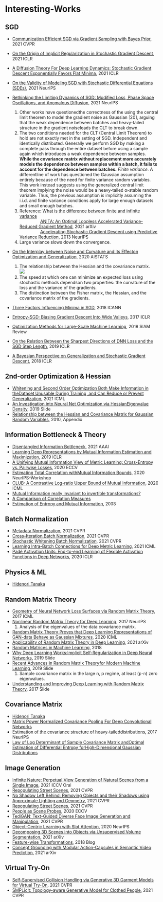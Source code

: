 # Interesting-Works
<!-- https://latex.codecogs.com/gif.latex? -->

## SGD
- [Communication Efficient SGD via Gradient Sampling with Bayes Prior](https://openaccess.thecvf.com/content/CVPR2021/papers/Song_Communication_Efficient_SGD_via_Gradient_Sampling_With_Bayes_Prior_CVPR_2021_paper.pdf), 2021 CVPR  
- [On the Origin of Implicit Regularization in Stochastic Gradient Descent](https://arxiv.org/pdf/2101.12176.pdf), 2021 ICLR
- [A Diffusion Theory For Deep Learning Dynamics: Stochastic Gradient Descent Exponentially Favors Flat Minima](https://arxiv.org/pdf/2002.03495.pdf), 2021 ICLR
- [On the Validity of Modeling SGD with Stochastic Differential Equations (SDEs)](https://arxiv.org/pdf/2102.12470.pdf), 2021 NeurIPS
- [Rethinking the Limiting Dynamics of SGD: Modified Loss, Phase Space Oscillations, and Anomalous Diffusion](https://arxiv.org/pdf/2107.09133.pdf), 2021 NeurIPS
  1) Other works have questionedthe correctness of the using the central limit theorem to model the gradient noise as Gaussian [20], arguing that the weak dependence between batches and heavy-tailed structure in the gradient noiseleads the CLT to break down.
  2) The two conditions needed for the CLT (Central Limit Theorem) to hold are not exactly met in the setting of SGD. Independent and identically distributed. Generally we perform SGD by making a complete pass through the entire dataset before using a sample again which introduces a weak dependence between samples. **While the covariance matrix without replacement more accurately models the dependence between samples within a batch, it fails to account for the dependence between batches.** *Finite variance*. A differentline of work has questioned the Gaussian assumption entirely because of the need for finite variance random variables. This work instead suggests using the generalized central limit theorem implying the noise would be a heavy-tailed α-stable random variable. Thus, the previous assumption is implicitly assuming the i.i.d. and finite variance conditions apply for large enough datasets and small enough batches.
  3) Reference: [What is the difference between finite and infinite variance](https://stats.stackexchange.com/questions/94402/what-is-the-difference-between-finite-and-infinite-variance/100161)  
     &emsp; &emsp; &emsp;&emsp; [ANITA: An Optimal Loopless Accelerated Variance-Reduced Gradient Method](https://arxiv.org/pdf/2103.11333.pdf), 2021 arXiv  
     &emsp; &emsp; &emsp;&emsp; [Accelerating Stochastic Gradient Descent using Predictive Variance Reduction](https://proceedings.neurips.cc/paper/2013/file/ac1dd209cbcc5e5d1c6e28598e8cbbe8-Paper.pdf), 2013 NeurIPS  
   4) Large variance slows down the convergence.

- [On the Interplay between Noise and Curvature and its Effecton Optimization and Generalization](https://arxiv.org/pdf/1906.07774.pdf), 2020 AISTATS
  1) The relationship between the Hessian and the covariance matrix.  
  ![](https://latex.codecogs.com/gif.latex?\Sigma(\theta)%20\approx%20\frac{\sigma^2}{N}%20\sum_{i=1}^{N}%20x_i%20x_i^T%20=%20\frac{\sigma^2}{N}%20X^T%20X%20=%20\sigma^2%20H)
  2) The speed at which one can minimize an expected loss using stochastic methods dependson two properties: the curvature of the loss and the variance of the gradients.
  3) The distinction between the Fisher matrix, the Hessian, and the covariance matrix of the gradients.
  
- [Three Factors Influencing Minima in SGD](https://arxiv.org/pdf/1711.04623.pdf), 2018 ICANN
- [Entropy-SGD: Biasing Gradient Descent Into Wide Valleys](https://arxiv.org/pdf/1611.01838.pdf), 2017 ICLR
- [Optimization Methods for Large-Scale Machine Learning](https://arxiv.org/pdf/1606.04838.pdf), 2018 SIAM Review
- [On the Relation Between the Sharpest Directions of DNN Loss and the SGD Step Length](https://arxiv.org/pdf/1807.05031.pdf), 2019 ICLR
- [A Bayesian Perspective on Generalization and Stochastic Gradient Descent](https://arxiv.org/pdf/1710.06451.pdf), 2018 ICLR


## 2nd-order Optimization & Hessian
- [Whitening and Second Order Optimization Both Make Information in theDataset Unusable During Training, and Can Reduce or Prevent Generalization](https://arxiv.org/pdf/2008.07545.pdf), 2021 ICML
- [An Investigation into Neural Net Optimization via HessianEigenvalue Density](https://icml.cc/media/Slides/icml/2019/hallb(11-16-00)-11-16-00-4686-an_investigatio.pdf), 2019 Slide
- [Relationship between the Hessian and Covariance Matrix for Gaussian Random Variables](https://onlinelibrary.wiley.com/doi/pdf/10.1002/9780470824566.app1), 2010, Appendix


## Information Bottleneck & Theory
- [Disentangled Information Bottleneck](https://arxiv.org/pdf/2012.07372.pdf), 2021 AAAI
- [Learning Deep Representations by Mutual Information Estimation and Maximization](https://arxiv.org/pdf/1808.06670.pdf), 2019 ICLR
- [A Unifying Mutual Information View of Metric Learning: Cross-Entropy vs. Pairwise Losses](https://arxiv.org/pdf/2003.08983.pdf), 2020 ECCV
- [Estimating Total Correlation withMutual Information Bounds](https://arxiv.org/pdf/2011.04794.pdf), 2020 NeurIPS-Workshop
- [CLUB: A Contrastive Log-ratio Upper Bound of Mutual Information](https://arxiv.org/pdf/2006.12013.pdf), 2020 ICML
- [Mutual Information really invariant to invertible transformations?](https://stats.stackexchange.com/questions/50184/mutual-information-really-invariant-to-invertible-transformations)
- [A Comparison of Correlation Measures](https://m-clark.github.io/docs/CorrelationComparison.pdf)
- [Estimation of Entropy and Mutual Information](https://www.stat.berkeley.edu/~binyu/summer08/L2P2.pdf), 2003


## Batch Normalization
- [Metadata Normalization](https://arxiv.org/pdf/2104.09052.pdf), 2021 CVPR
- [Cross-Iteration Batch Normalization](https://arxiv.org/pdf/2002.05712.pdf), 2021 CVPR
- [Stochastic Whitening Batch Normalization](https://arxiv.org/pdf/2106.04413.pdf), 2021 CVPR
- [Learning Intra-Batch Connections for Deep Metric Learning](https://arxiv.org/pdf/2102.07753.pdf), 2021 ICML
- [Padé Activation Units: End-to-end Learning of Flexible Activation Functions in Deep Networks](https://arxiv.org/pdf/1907.06732.pdf), 2020 ICLR


## Physics & ML
- [Hidenori Tanaka](https://sites.google.com/view/htanaka/home)


## Random Matrix Theory
- [Geometry of Neural Network Loss Surfaces via Random Matrix Theory](https://dl.acm.org/doi/pdf/10.5555/3305890.3305970), 2017 ICML
- [Nonlinear Random Matrix Theory for Deep Learning](https://papers.nips.cc/paper/2017/file/0f3d014eead934bbdbacb62a01dc4831-Paper.pdf), 2017 NeurIPS
  1) Analysis of the eigenvalues of the data covariance matrix.
- [Random Matrix Theory Proves that Deep Learning Representations of GAN-data Behave as Gaussian Mixtures](http://proceedings.mlr.press/v119/seddik20a/seddik20a.pdf), 2020 ICML
- [Applicability of Random Matrix Theory in Deep Learning](https://arxiv.org/pdf/2102.06740v1.pdf), 2021 arXiv
- [Random Matrices in Machine Learning](https://afia.asso.fr/wp-content/uploads/2018/09/Stats-IA_RCouillet-2.pdf), 2018
- [Why Deep Learning Works:Implicit Self-Regularization in Deep Neural Networks](http://helper.ipam.ucla.edu/publications/mlpws2/mlpws2_16011.pdf), 2019 Slide
- [Recent Advances in Random Matrix Theoryfor Modern Machine Learning](http://cs.if.uj.edu.pl/matrix/files/Liao.pdf), 2019 Slide
  1) Sample covariance matrix in the large n, p regime, at least (p-n) zero eigenvalues.
- [Understanding and Improving Deep Learning with Random Matrix Theory](https://stats385.github.io/assets/lectures/Understanding_and_improving_deep_learing_with_random_matrix_theory.pdf), 2017 Slide


## Covariance Matrix
- [Hidenori Tanaka](https://sites.google.com/view/htanaka/home)
- [Matrix Power Normalized Covariance Pooling For Deep Convolutional Networks](http://peihuali.org/iSQRT-COV/index.html)
- [Estimation of the covariance structure of heavy-taileddistributions](https://arxiv.org/pdf/1708.00502.pdf), 2017 NeurIPS
- [Law of Log Determinant of Sample Covariance Matrix andOptimal Estimation of Differential Entropy forHigh-Dimensional Gaussian Distributions](http://www.stat.yale.edu/~hz68/Covariance-Determinant.pdf) 


## Image Generation
- [Infinite Nature: Perpetual View Generation of Natural Scenes from a Single Image](https://infinite-nature.github.io/), 2021 ICCV Oral
- [Repopulating Street Scenes](https://grail.cs.washington.edu/projects/repop/), 2021 CVPR
- [No Shadow Left Behind: Removing Objects and their Shadows using Approximate Lighting and Geometry](http://grail.cs.washington.edu/projects/shadowremoval/), 2021 CVPR
- [Repopulating Street Scenes](https://arxiv.org/pdf/2103.16183.pdf), 2021 CVPR
- [People as Scene Probes](https://arxiv.org/pdf/2007.09209.pdf), 2020 ECCV
- [TediGAN: Text-Guided Diverse Face Image Generation and Manipulation](https://github.com/IIGROUP/TediGAN), 2021 CVPR
- [Object-Centric Learning with Slot Attention](https://arxiv.org/pdf/2006.15055.pdf), 2020 NeurIPS
- [Decomposing 3D Scenes into Objects via Unsupervised Volume Segmentation](https://stelzner.github.io/obsurf/), 2021 arXiv
- [Feature-wise Transformations](https://distill.pub/2018/feature-wise-transformations/), 2018 Blog
- [Concept Grounding with Modular Action-Capsules in Semantic Video Prediction](https://arxiv.org/pdf/2011.11201.pdf), 2021 arXiv


## Virtual Try-On
- [Self-Supervised Collision Handling via Generative 3D Garment Models for Virtual Try-On](https://arxiv.org/pdf/2105.06462.pdf), 2021 CVPR
- [SMPLicit: Topology-aware Generative Model for Clothed People](https://arxiv.org/pdf/2103.06871.pdf), 2021 CVPR
